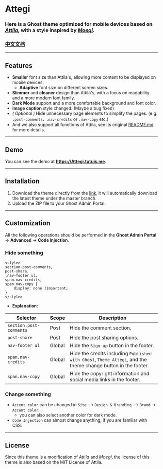 # Attegi
### Here is a Ghost theme optimized for mobile devices based on [*Attila*](https://github.com/zutrinken/attila), with a style inspired by [*Moegi*](https://github.com/moegi-design/ghost-theme-Moegi). 

### [**中文文档**](https://github.com/bunizao/Attegi/blob/master/README_zh.md)

---

## Features
 - **Smaller** font size than Attila's, allowing more content to be displayed on mobile devices.
    - **Adaptive** font size on different screen sizes.
 - **Slimmer** and **cleaner** design than Attila's, with a focus on readability and a more modern font family.
 - **Dark Mode** support and a more comfortable background and font color.
 - **Image caption** style changed. (Maybe a bug fixed)
 - *( Optional )* Hide unnecessary page elements to simplify the pages. (e.g. `.post-comments`、.`nav-credits` or `.nav-copy` etc.)
 - And we also support all functions of Attila, see its original [README.md](https://github.com/zutrinken/attila/blob/main/README.md) for more details.
  
---

## Demo
You can see the demo at **https://Attegi.tutuis.me**.

---

## Installation
1. Download the theme directly from the [link](https://github.com/bunizao/Attegi/archive/refs/heads/master.zip), it will automatically download the latest theme under the master branch.
2. Upload the ZIP file to your Ghost Admin Portal.
---
## Customization
All the following operations should be performed in the **Ghost Admin Portal** -> **Advanced** -> **Code Injection**.
### Hide something

```
<style>
section.post-comments, 
post-share,
.nav-footer ul,
span.nav-credits, 
span.nav-copy {
    display: none !important;
}
</style>
```

- **Explanation:**

| Selector               | Scope  | Description                                                                       |
|------------------------|--------|-----------------------------------------------------------------------------------|
| `section.post-comments`| Post   | Hide the comment section.                                                         |
| `post-share`           | Post   | Hide the post sharing options.                                                    |
| `nav-footer ul`        | Global | Hide the `Sign up` button in the footer.                                          |
| `span.nav-credits`     | Global | Hide the credits including `Published with Ghost`, `Theme Attegi`, and the theme change button in the footer. |
| `span.nav-copy`        | Global | Hide the copyright information and social media links in the footer.              |

### Change something
- `Accent color` can be changed in `Site` —> `Design & Branding` —> `Brand` -> `Accent color`.
  - you can also select another color for dark mode.
- `Code Injection` can almost change anything, if you are familiar with CSS.

---

## License
Since this theme is a modification of [*Attila*](https://github.com/zutrinken/attila) and [*Moegi*](https://github.com/moegi-design/ghost-theme-Moegi), the license of this theme is also based on the MIT License of Attila.
